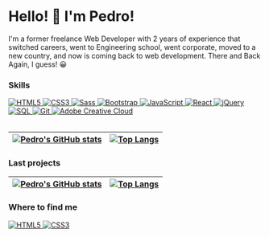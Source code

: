 # Hello! 👋 I'm Pedro!

I'm a former freelance Web Developer with 2 years of experience that switched careers, went to Engineering school, went corporate, moved to a new country, and now is coming back to web development. There and Back Again, I guess! 😀

### Skills
<a href="#">
  <img src="https://img.shields.io/badge/html5-%23E34F26.svg?style=for-the-badge&logo=html5&logoColor=white" alt="HTML5" />
</a>
<a href="#">
  <img src="https://img.shields.io/badge/css3-%231572B6.svg?style=for-the-badge&logo=css3&logoColor=white" alt="CSS3" />
</a>
<a href="#">
  <img src="https://img.shields.io/badge/-Sass-CC6699.svg?style=for-the-badge&logo=sass&logoColor=white" alt="Sass" />
</a>
<a href="#">
  <img src="https://img.shields.io/badge/bootstrap-%23563D7C.svg?style=for-the-badge&logo=bootstrap&logoColor=white" alt="Bootstrap" />
</a>
<a href="#">
  <img src="https://img.shields.io/badge/javascript-%23323330.svg?style=for-the-badge&logo=javascript&logoColor=%23F7DF1E" alt="JavaScript" />
</a>
<a href="#">
  <img src="https://img.shields.io/badge/-React-20232A.svg?style=for-the-badge&logo=react&logoColor=61DAFB" alt="React" />
</a>
<a href="#">
  <img src="https://img.shields.io/badge/jquery-%230769AD.svg?style=for-the-badge&logo=jquery&logoColor=white" alt="jQuery" />
</a>
<a href="#">
  <img src="https://img.shields.io/badge/SQL-grey.svg?style=for-the-badge&logo=sql&logoColor=white" alt="SQL" />
</a>
<a href="#">
  <img src="https://img.shields.io/badge/git-F05032.svg?style=for-the-badge&logo=git&logoColor=white" alt="Git" />
</a>
<a href="#">
  <img src="https://img.shields.io/badge/Adobe_CC-DA1F26.svg?style=for-the-badge&logo=adobe-creative-cloud&logoColor=white" alt="Adobe Creative Cloud" />
</a>

<br />
<br />

| [![Pedro's GitHub stats](https://github-readme-stats.vercel.app/api?username=pedrolorandi&show_icons=true&theme=github_dark)](https://github.com/anuraghazra/github-readme-stats) | [![Top Langs](https://github-readme-stats.vercel.app/api/top-langs/?username=pedrolorandi&layout=compact&theme=github_dark)](https://github.com/anuraghazra/github-readme-stats) |
| ------------- | ------------- |

### Last projects
| [![Pedro's GitHub stats](https://github-readme-stats.vercel.app/api?username=pedrolorandi&show_icons=true&theme=github_dark)](https://github.com/anuraghazra/github-readme-stats) | [![Top Langs](https://github-readme-stats.vercel.app/api/top-langs/?username=pedrolorandi&layout=compact&theme=github_dark)](https://github.com/anuraghazra/github-readme-stats) |
| ------------- | ------------- |

### Where to find me
<a href="https://pedrolorandi.com" target="_blank">
  <img src="https://img.shields.io/badge/portfolio-white.svg?style=for-the-badge&logo=icloud&logoColor=black" alt="HTML5" />
</a>
<a href="https://linkedin.com/pedrolorandi" target="_blank">
  <img src="https://img.shields.io/badge/linkedin-0A66C2.svg?style=for-the-badge&logo=linkedin&logoColor=white" alt="CSS3" />
</a>
